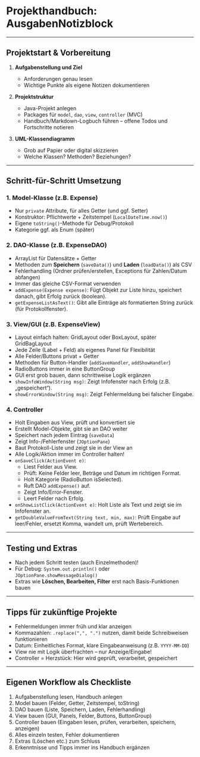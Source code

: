 # Projekthandbuch: AusgabenNotizblock




<hr>


## Projektstart & Vorbereitung
1. **Aufgabenstellung und Ziel**
    - Anforderungen genau lesen
    - Wichtige Punkte als eigene Notizen dokumentieren


2. **Projektstruktur**
    - Java-Projekt anlegen
    - Packages für `model`, `dao`, `view`, `controller` (MVC)
    - Handbuch/Markdown-Logbuch führen – offene Todos und Fortschritte notieren


3. **UML-Klassendiagramm**
    - Grob auf Papier oder digital skizzieren
    - Welche Klassen? Methoden? Beziehungen?


<hr>


## Schritt-für-Schritt Umsetzung

### 1. Model-Klasse (z.B. Expense)
- Nur `private` Attribute, für alles Getter (und ggf. Setter)
- Konstruktor: Pflichtwerte + Zeitstempel (`LocalDateTime.now()`)
- Eigene `toString()`-Methode für Debug/Protokoll
- Kategorie ggf. als Enum (später)

### 2. DAO-Klasse (z.B. ExpenseDAO)
- ArrayList für Datensätze + Getter
- Methoden zum **Speichern** (`saveData()`) und **Laden** (`loadData()`) als CSV
- Fehlerhandling (Ordner prüfen/erstellen, Exceptions für Zahlen/Datum abfangen)
- Immer das gleiche CSV-Format verwenden
- `addExpense(Expense expense)`: Fügt Objekt zur Liste hinzu, speichert danach, gibt Erfolg zurück (boolean).
- `getExpenseListAsText()`: Gibt alle Einträge als formatierten String zurück (für Protokollfenster).

### 3. View/GUI (z.B. ExpenseView)
- Layout einfach halten: GridLayout oder BoxLayout, später GridBagLayout
- Jede Zeile (Label + Feld) als eigenes Panel für Flexibilität
- Alle Felder/Buttons privat + Getter
- Methoden für Button-Handler (`addSaveHandler`, `addShowHandler`)
- RadioButtons immer in eine ButtonGroup
- GUI erst grob bauen, dann schrittweise Logik ergänzen
- `showInfoWindow(String msg)`: Zeigt Infofenster nach Erfolg (z.B. „gespeichert“).
- `showErrorWindow(String msg)`: Zeigt Fehlermeldung bei falscher Eingabe.


### 4. Controller
- Holt Eingaben aus View, prüft und konvertiert sie
- Erstellt Model-Objekte, gibt sie an DAO weiter
- Speichert nach jedem Eintrag (`saveData`)
- Zeigt Info-/Fehlerfenster (`JOptionPane`)
- Baut Protokoll-Liste und zeigt sie in der View an
- Alle Logik/Aktion immer im Controller halten!
- `onSaveClick(ActionEvent e)`:
    - Liest Felder aus View.
    - Prüft: Keine Felder leer, Beträge und Datum im richtigen Format.
    - Holt Kategorie (RadioButton isSelected).
    - Ruft DAO `addExpense()` auf.
    - Zeigt Info/Error-Fenster.
    - Leert Felder nach Erfolg.
- `onShowListClick(ActionEvent e)`: Holt Liste als Text und zeigt sie im Infofenster an.
- `getDoubleValueFromText(String text, min, max)`: Prüft Eingabe auf leer/Fehler, ersetzt Komma, wandelt um, prüft Wertebereich.


<hr>


## Testing und Extras

- Nach jedem Schritt testen (auch Einzelmethoden)!
- Für Debug: `System.out.println()` oder `JOptionPane.showMessageDialog()`
- Extras wie **Löschen, Bearbeiten, Filter** erst nach Basis-Funktionen bauen


<hr>


## Tipps für zukünftige Projekte

- Fehlermeldungen immer früh und klar anzeigen
- Kommazahlen: `.replace(",", ".")` nutzen, damit beide Schreibweisen funktionieren
- Datum: Einheitliches Format, klare Eingabeanweisung (z.B. `YYYY-MM-DD`)
- View nie mit Logik überfrachten – nur Anzeige/Eingabe!
- Controller = Herzstück: Hier wird geprüft, verarbeitet, gespeichert


<hr>


## Eigenen Workflow als Checkliste

1. Aufgabenstellung lesen, Handbuch anlegen
2. Model bauen (Felder, Getter, Zeitstempel, toString)
3. DAO bauen (Liste, Speichern, Laden, Fehlerhandling)
4. View bauen (GUI, Panels, Felder, Buttons, ButtonGroup)
5. Controller bauen (Eingaben lesen, prüfen, verarbeiten, speichern, anzeigen)
6. Alles einzeln testen, Fehler dokumentieren
7. Extras (Löschen etc.) zum Schluss
8. Erkenntnisse und Tipps immer ins Handbuch ergänzen